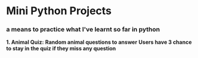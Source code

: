 # Mini Python Projects
### a means to practice what I've learnt so far in python

**1. Animal Quiz:**
**Random animal questions to answer**
**Users have 3 chance to stay in the quiz if they miss any question**